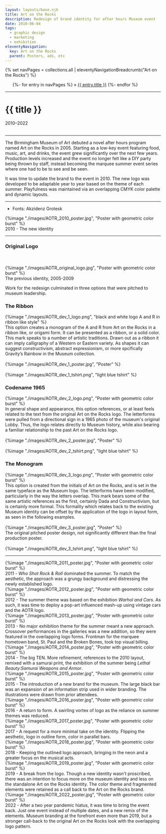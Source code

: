 ```yaml
---
layout: layouts/base.njk
title: Art on the Rocks
description: Redesign of brand identity for after hours Museum event
date: 2010-06-04
tags:
  - graphic design
  - marketing
  - exhibition
eleventyNavigation:
  key: Art on the Rocks
  parent: Posters, ads, etc
---
```


<div class="container">
	<div class="row">
		<div class="col">
			{% set navPages = collections.all | eleventyNavigationBreadcrumb("Art on the Rocks") %}
			<ul class="post-metadata">
			{%- for entry in navPages %}
				<li{% if entry.url == page.url %} class="active-breadcrumb"{% endif %}>
    			 » <a href="{{ entry.url }}">{{ entry.title }}</a>
  				</li>
			{%- endfor %}
			</ul>
		</div>
	</div>
	<div class="row">
		<div class="col-12 col-12-md col-4-lg">
			<hr>
			<h1>{{ title }}</h1>
			<time>2010–2022</time>
			</br></br>
			<hr>
			<p>The Birmingham Museum of Art debuted a novel after hours program named Art on the Rocks in 2005. Starting as a low-key event featuring food, music, art, and drinks, the event grew significantly over the next few years. Production levels increased and the event no longer felt like a DIY party being thrown by staff, instead becoming the marquee summer event series where one had to be to see and be seen.</p>
			<p>It was time to update the brand to the event in 2010. The new logo was developed to be adaptable year to year based on the theme of each summer. Playfulness was maintained via an overlapping CMYK color palette and dynamic layouts.</p> 
			<hr>
            <ul class="post-metadata">
                <li>Fonts: Akzidenz Grotesk</a></li>
            </ul>
		</div>
        <div class="col-12 col-12-md col-1-lg"></div>
		<div class="col">
				{%image "./images/AOTR_2010_poster.jpg", "Poster with geometric color burst" %}
				<figcaption>2010 - The new identity</div>
		</div>
	</div>
	<hr>
	<div class="row">
	<div class="col-12 col-12-md col-4-lg">
	<h3>Original Logo</h3>
		</br></br>
		{%image "./images/AOTR_original_logo.jpg", "Poster with geometric color burst" %}
		<figcaption>The previous identity, 2005-2009</figcaption>
		<p>Work for the redesign culminated in three options that were pitched to museum leadership.</P>
	</div>
	<div class="col">
	<h3>The Ribbon</h3>
		{%image "./images/AOTR_dev_1_logo.png", "black and white logo A and R in ribbon like style" %}
		<figcaption>This option creates a monogram of the A and R from Art on the Rocks in a ribbon like, or origami form. It can be presented as a ribbon, or a solid color. This mark speaks to a number of artistic traditions. Drawn out as a ribbon it can imply calligraphy of a Western or Eastern variety. As shapes it can suggest constructivism, abstract expressionism, or more spcifically Gravity’s Rainbow in the Museum collection.</figcaption>
		</br>
		{%image "./images/AOTR_dev_1_poster.jpg", "Poster" %}
		<figcaption></figcaption>
		</br>
		{%image "./images/AOTR_dev_1_tshirt.png", "light blue tshirt" %}
		<figcaption></figcaption>
	</div>
	<div class="col">
		<h3>Codename 1965</h3>
		{%image "./images/AOTR_dev_2_logo.png", "Poster with geometric color burst" %}
		<figcaption>In general shape and appearance, this option references, or at least feels related to the text from the original Art on the Rocks logo. The letterforms were pulled from a directional sign in a 1965 photo of the museum's original Lobby. Thus, the logo relates directly to Museum history, while also bearing a familiar relationship to the past Art on the Rocks logo.</figcaption>
		</br>
		{%image "./images/AOTR_dev_2_poster.jpg", "Poster" %}
		<figcaption></figcaption>
		</br>
		{%image "./images/AOTR_dev_2_tshirt.png", "light blue tshirt" %}
		<figcaption></figcaption>
	</div>
	<div class="col">
		<h3>The Monogram</h3>
		{%image "./images/AOTR_dev_3_logo.png", "Poster with geometric color burst" %}
		<figcaption>This option is created from the initials of Art on the Rocks, and is set in the same typeface as the Museum logo. The letterforms have been modified, particularly in the way the letters overlap. This mark bears some of the same artistic references as the first, certainly Dada and Constructivism, but is certainly more formal. This formality which relates back to the existing Museum identity can be offset by the application of the logo in layout form, as seen in the following examples.</figcaption>
		</br>
		{%image "./images/AOTR_dev_3_poster.jpg", "Poster" %}
		<figcaption>The original pitched poster design, not significantly different than the final production poster.</figcaption>
		</br>
		{%image "./images/AOTR_dev_3_tshirt.png", "light blue tshirt" %}
		<figcaption></figcaption>
	</div>
	</div>
	<hr>
	<div class="row">
		<div class="col">
				{%image "./images/AOTR_2011_poster.jpg", "Poster with geometric color burst" %}
				<figcaption>2011 - <em>Who Shot Rock & Roll</em> dominated the summer. To match the aesthetic, the approach was a grungy background and distressing the newly established logo.</figcaption>
		</div>
		<div class="col">
				{%image "./images/AOTR_2012_poster.jpg", "Poster with geometric color burst" %}
			<figcaption>2012 - The summer theme was based on the exhibition <em>Warhol and Cars</em>. As such, it was time to deploy a pop-art influenced mash-up using vintage cars and the AOTR logo.</figcaption>
		</div>
    	<div class="col">
				{%image "./images/AOTR_2013_poster.jpg", "Poster with geometric color burst" %}
			<figcaption>2013 - No major exhibition theme for the summer meant a new approach. Crossover performances in the galleries was a new addition, so they were featured in the overlapping logo forms. Frontman for the marquee hometown band, St. Paul and the Broken Bones, took top visual billing.</figcaption>
		</div>
  	</div>
	<div class="row">
		<div class="col">
				{%image "./images/AOTR_2014_poster.jpg", "Poster with geometric color burst" %}
				<figcaption>2014 - The big TEN. More refinement, references to the 2010 layout, remixed with a samurai print, the exhibition of the summer being <em>Lethal Beauty:Samurai Weapons and Armor</em>. </figcaption>
		</div>
		<div class="col">
				{%image "./images/AOTR_2015_poster.jpg", "Poster with geometric color burst" %}
			<figcaption>2015 - The introduction of a new brand for the museum. The large black bar was an expansion of an information strip used in wider branding. The illustrations were drawn from prior attendees.</figcaption>
		</div>
    	<div class="col">
				{%image "./images/AOTR_2016_poster.jpg", "Poster with geometric color burst" %}
			<figcaption>2016 - A return to form. A swirling vortex of logo as the reliance on summer themes was reduced.</figcaption>
		</div>
  	</div>
	<div class="row">
		<div class="col">
				{%image "./images/AOTR_2017_poster.jpg", "Poster with geometric color burst" %}
				<figcaption>2017 - A request for a more minimal take on the identity. Flipping the aesthetic, logo in outline form, color in parallel bars.</figcaption>
		</div>
		<div class="col">
				{%image "./images/AOTR_2018_poster.jpg", "Poster with geometric color burst" %}
			<figcaption>2018 - Keeping the outlined logo approach, bringing in the neon and a greater focus on the musical acts.</figcaption>
		</div>
    	<div class="col">
				{%image "./images/AOTR_2019_poster.jpg", "Poster with geometric color burst" %}
			<figcaption>2019 - A break from the logo. Though a new identity wasn't proscribed, there was an intention to focus more on the museum identity and less on the standalone Art on the Rocks identity. The color theme and fragmented elements were retained as a call back to the Art on the Rocks brand.</figcaption>
		</div>
  	</div>
	<div class="row">
		<div class="col">
				{%image "./images/AOTR_2022_poster.jpg", "Poster with geometric color burst" %}
				<figcaption>2022 - After a two year pandemic hiatus, it was time to bring the event back. Just one event instead of multiple dates, and a new remix of the elements. Museum branding at the forefront even more than 2019, but a stronger call-back to the original Art on the Rocks look with the overlapping logo pattern.</figcaption>
		</div>
		<div class="col">
		</div>
    	<div class="col">
		</div>
  	</div>